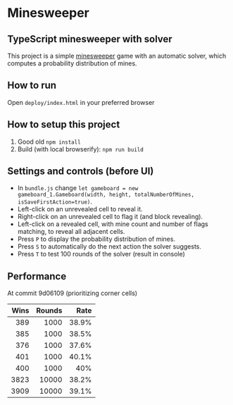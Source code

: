 # Minesweeper
## TypeScript minesweeper with solver

This project is a simple [minesweeper](https://en.wikipedia.org/wiki/Minesweeper_(video_game)) game with an automatic solver, which computes a probability distribution of mines.

## How to run
Open `deploy/index.html` in your preferred browser

## How to setup this project
1. Good old `npm install`
1. Build (with local browserify): `npm run build`

## Settings and controls (before UI)
* In `bundle.js` change `let gameboard = new gameboard_1.Gameboard(width, height, totalNumberOfMines, isSaveFirstAction=true)`.
* Left-click on an unrevealed cell to reveal it.
* Right-click on an unrevealed cell to flag it (and block revealing).
* Left-click on a revealed cell, with mine count and number of flags matching, to reveal all adjacent cells.
* Press `P` to display the probability distribution of mines.
* Press `S` to automatically do the next action the solver suggests.
* Press `T` to test 100 rounds of the solver (result in console)

## Performance
At commit 9d06109 (prioritizing corner cells)

| Wins | Rounds |  Rate |
| ---: |   ---: |  ---: |
| 389  |   1000 | 38.9% |
| 385  |   1000 | 38.5% |
| 376  |   1000 | 37.6% |
| 401  |   1000 | 40.1% |
| 400  |   1000 |   40% |
| 3823 |  10000 | 38.2% |
| 3909 |  10000 | 39.1% |
